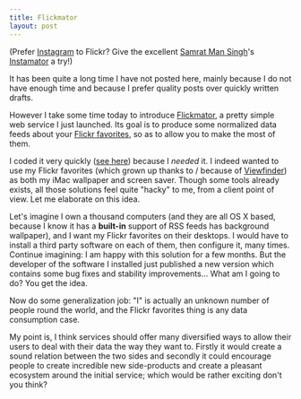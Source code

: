 ```yaml
---
title: Flickmator
layout: post
---
```


(Prefer [Instagram](http://instagr.am/) to Flickr? Give the excellent
[Samrat Man Singh](http://whyhello.im/samrat)'s
[Instamator](http://instamator.ep.io/) a try!)

It has been quite a long time I have not posted here, mainly because I do not
have enough time and because I prefer quality posts over quickly written
drafts.

However I take some time today to introduce
[Flickmator](http://flickmator.heroku.com/), a pretty simple web service I just
launched. Its goal is to produce some normalized data feeds about your [Flickr
favorites](http://www.flickr.com/help/favorites/), so as to allow you to make
the most of them.

I coded it very quickly ([see
here](http://flickmator.heroku.com/behind/the/scene/)) because I *needed* it.
I indeed wanted to use my Flickr favorites (which grown up thanks to / because
of [Viewfinder](http://viewfinder.io/)) as both my iMac wallpaper and screen
saver. Though some tools already exists, all those solutions feel quite "hacky"
to me, from a client point of view. Let me elaborate on this idea.

Let's imagine I own a thousand computers (and they are all OS X based, because
I know it has a **built-in** support of RSS feeds has background wallpaper),
and I want my Flickr favorites on their desktops. I would have to install
a third party software on each of them, then configure it, many times. Continue
imagining: I am happy with this solution for a few months. But the developer of
the software I installed just published a new version which contains some bug
fixes and stability improvements... What am I going to do? You get the idea.

Now do some generalization job: "I" is actually an unknown number of people
round the world, and the Flickr favorites thing is any data consumption case.

My point is, I think services should offer many diversified ways to allow their
users to deal with their data the way they want to. Firstly it would create
a sound relation between the two sides and secondly it could encourage people
to create incredible new side-products and create a pleasant ecosystem around
the initial service; which would be rather exciting don't you think?
